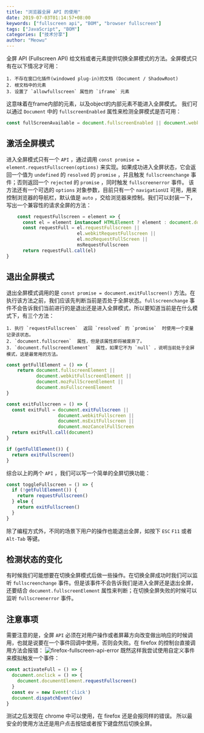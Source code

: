 ```yaml
---
title: "浏览器全屏 API 的使用"
date: 2019-07-03T01:14:57+08:00
keywords: ["fullscreen api", "BOM", "browser fullscreen"]
tags: ["JavaScript", "BOM"]
categories: ["技术分享"]
author: "Meowu"
---
```


全屏 API (Fullscreen API) 给文档或者元素提供切换全屏模式的方法。全屏模式只有在以下情况才可用：

	1. 不存在窗口化插件(windowed plug-in)的文档 (Document / ShadowRoot)
	2. 根文档中的元素
	3. 设置了 `allowfullscreen` 属性的 `iframe` 元素

这意味着在frame内部的元素，以及object的内部元素不能进入全屏模式。
我们可以通过 `Document` 中的 `fullscreenEnabled` 属性来检测全屏模式是否可用：
```javascript
const fullScreenAvailable = document.fullscreenEnabled || document.webkitFullscreenEnabled || document.mozFullScreenEnabled;
```
## 激活全屏模式
进入全屏模式只有一个 `API` ，通过调用 `const promise = element.requestFullscreen(options)`  来实现。如果成功进入全屏状态，它会返回一个值为 `undefined`  的 `resolved` 的 `promise` ，并且触发 `fullscreenchange`  事件；否则返回一个 `rejected`  的 `promise` ，同时触发 `fullscreenerror`  事件。
该方法还有一个可选的 `options`  对象参数，目前只有一个 `navigationUI`  可用，用来控制浏览器的导航栏，默认值是 `auto` ，交给浏览器来控制。我们可以封装一下，写出一个兼容性的请求全屏的方法：
```javascript
	const requestFullscreen = element => {
      const el = element instanceof HTMLElement ? element : document.documentElement
	  const requestFull = el.requestFullscreen ||
 						  el.webkitRequestFullscreen ||
						  el.mozRequestFullScreen ||
						  msRequestFullscreen
	  return requestFull.call(el)
}
```
## 退出全屏模式
退出全屏模式调用的是 `const promise = document.exitFullscreen()`  方法。在执行该方法之前，我们应该先判断当前是否处于全屏状态。`fullscreenchange`  事件不会告诉我们当前进行的是退出还是进入全屏模式，所以要知道当前是在什么模式下，有三个方法：

	1. 执行 `requestFullscreen`  返回 `resolved` 的 `promise`  时使用一个变量记录该状态。
	2. `document.fullscreen`  属性，但是该属性即将被废弃了。
	3. `document.fullscreenElement`  属性，如果它不为 `null` ，说明当前处于全屏模式，这是最常用的方法。
 
```javascript
const getFullElement = () => {
    return document.fullscreenElement ||
	       document.webkitFullscreenElement || 
           document.mozFullScreenElement ||
           document.msFullscreenElement
}

const exitFullscreen = () => {
  const exitFull = document.exitFullscreen || 
                   document.webkitFullscreen || 
                   document.msExitFullscreen ||
                   document.mozCancelFullScreen
  return exitFull.call(document)
}

if (getFullElement()) {
  return exitFullscreen()
}
```
综合以上的两个 `API` ，我们可以写一个简单的全屏切换功能：
```javascript
const toggleFullscreen = () => {
  if (!getFullElement()) {
    return requestFullscreen()
  } else {
    return exitFullscreen()
  }
}
```
除了编程方式外，不同的场景下用户的操作也能退出全屏，如按下 `ESC`  `F11`  或者 `Alt-Tab`  等键。
## 检测状态的变化
有时候我们可能想要在切换全屏模式后做一些操作。在切换全屏成功时我们可以监听 `fullscreenchange` 事件。但是该事件不会告诉我们是进入全屏还是退出全屏，还要结合 `document.fullscreenElement`  属性来判断；在切换全屏失败的时候可以监听 `fullscreenerror`  事件。
## 注意事项
需要注意的是，全屏 `API`  必须在对用户操作或者屏幕方向改变做出响应的时候调用，也就是说要在一个事件回调中使用，否则会失败。在 firefox 的控制台直接调用方法会报错：
![firefox-fullscreen-api-error](/images/firefox-fullscreen-api-error.png)
既然这样我尝试使用自定义事件来模拟触发一个事件：
```javascript
const activateFull = () => {
  document.onclick = () => {
    document.documentElement.requestFullscreen()
  }
  const ev = new Event('click')
  document.dispatchEvent(ev)
}
```
测试之后发现在 chrome 中可以使用，在 firefox 还是会报同样的错误。
所以最安全的使用方法还是用户点击按钮或者按下键盘然后切换全屏。
